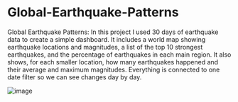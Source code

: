 # Global-Earthquake-Patterns
Global Earthquake Patterns: In this project I used 30 days of earthquake data to create a simple dashboard. It includes a world map showing earthquake locations and magnitudes, a list of the top 10 strongest earthquakes, and the percentage of earthquakes in each main region. It also shows, for each smaller location, how many earthquakes happened and their average and maximum magnitudes. Everything is connected to one date filter so we can see changes day by day.

![image](https://github.com/user-attachments/assets/268ba17c-c68c-4579-b282-00d288eb44b0)
